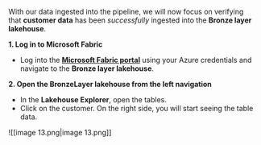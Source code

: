 With our data ingested into the pipeline, we will now focus on verifying that **customer data** has been _successfully_ ingested into the **Bronze layer lakehouse**.

**1. Log in to Microsoft Fabric**

- Log into the **[Microsoft Fabric portal](https://fabric.microsoft.com/)** using your Azure credentials and navigate to the **Bronze layer lakehouse**.

**2. Open the BronzeLayer lakehouse from the left navigation**

- In the **Lakehouse Explorer**, open the tables.
- Click on the customer. On the right side, you will start seeing the table data.

![[image 13.png|image 13.png]]
